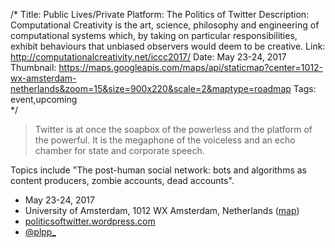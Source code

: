 /*
Title: Public Lives/Private Platform: The Politics of Twitter
Description: Computational Creativity is the art, science, philosophy and engineering of computational systems which, by taking on particular responsibilities, exhibit behaviours that unbiased observers would deem to be creative.
Link: http://computationalcreativity.net/iccc2017/
Date: May 23-24, 2017
Thumbnail: https://maps.googleapis.com/maps/api/staticmap?center=1012-wx-amsterdam-netherlands&zoom=15&size=900x220&scale=2&maptype=roadmap
Tags: event,upcoming  
*/



> Twitter is at once the soapbox of the powerless and the platform of the powerful. It is the megaphone of the voiceless and an echo chamber for state and corporate speech.

Topics include "The post-human social network: bots and algorithms as content producers, zombie accounts, dead accounts".


- May 23-24, 2017
- University of Amsterdam, 1012 WX Amsterdam, Netherlands ([map](https://www.google.com/maps/dir/Current+Location/1012-wx-amsterdam-netherlands))
- [politicsoftwitter.wordpress.com](https://politicsoftwitter.wordpress.com/)
- [@plpp_](https://twitter.com/plpp_)
